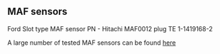 ## MAF sensors 

Ford Slot type MAF sensor 
PN - Hitachi MAF0012
plug TE 1-1419168-2

A large number of tested MAF sensors can be found [here](https://rusefi.com/forum/viewtopic.php?f=4&t=1726&p=36419)